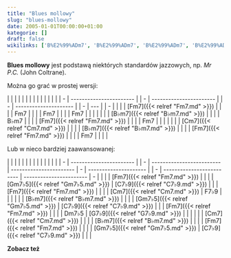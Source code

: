 ```yaml
---
title: "Blues mollowy"
slug: "blues-mollowy"
date: 2005-01-01T00:00:00+01:00
kategorie: []
draft: false
wikilinks: ['B%E2%99%ADm7', 'B%E2%99%ADm7', 'B%E2%99%ADm7', 'B%E2%99%ADm7', 'C7%E2%99%AD9', 'C7%E2%99%AD9', 'C7%E2%99%AD9', 'Cm7', 'Cm7', 'Cm7', 'Dm7%E2%99%AD5', 'F7%E2%99%AD9', 'Fm7', 'Fm7', 'Fm7', 'Fm7', 'Fm7', 'Fm7', 'Fm7', 'G7%E2%99%AD9', 'Gm7%E2%99%AD5', 'Gm7%E2%99%AD5', 'Gm7%E2%99%AD5', 'John_Coltrane', 'standard_jazzowy']
---
```

**Blues mollowy** jest podstawą niektórych standardów
jazzowych<!-- link nie odnosił się do niczego: 'Blues mollowy' ('content/książka/Blues_mollowy.md') links to 'standard_jazzowy' ('content/książka/standard_jazzowy.md') and that does not exist -->, np. *Mr P.C.* (John
Coltrane<!-- link nie odnosił się do niczego: 'Blues mollowy' ('content/książka/Blues_mollowy.md') links to 'John_Coltrane' ('content/książka/John_Coltrane.md') and that does not exist -->).

Można go grać w prostej wersji:

|   |                         |  |   |                         |  |   |                       |  |   |     |  |   |
| - | ----------------------- |  | - | ----------------------- |  | - | --------------------- |  | - | --- |  | - |
| | | [Fm7]({{< relref "Fm7.md" >}})   |  | | | Fm7                     |  | | | Fm7                   |  | | | Fm7 |  | | |
| | | [B♭m7]({{< relref "B♭m7.md" >}}) |  | | | B♭m7                    |  | | | [Fm7]({{< relref "Fm7.md" >}}) |  | | | Fm7 |  | | |
| | | [Cm7]({{< relref "Cm7.md" >}})   |  | | | [B♭m7]({{< relref "B♭m7.md" >}}) |  | | | [Fm7]({{< relref "Fm7.md" >}}) |  | | | Fm7 |  | | |

Lub w nieco bardziej zaawansowanej:

|   |                         |  |   |                           |                         |   |                       |  |   |                           |                         |   |
| - | ----------------------- |  | - | ------------------------- | ----------------------- | - | --------------------- |  | - | ------------------------- | ----------------------- | - |
| | | [Fm7]({{< relref "Fm7.md" >}})   |  | | | [Gm7♭5]({{< relref "Gm7♭5.md" >}}) | [C7♭9]({{< relref "C7♭9.md" >}}) | | | [Fm7]({{< relref "Fm7.md" >}}) |  | | | [Cm7]({{< relref "Cm7.md" >}})     | F7♭9<!-- link nie odnosił się do niczego: 'Blues mollowy' ('content/książka/Blues_mollowy.md') links to 'F7♭9' ('content/książka/F7♭9.md') and that does not exist --> | | |
| | | [B♭m7]({{< relref "B♭m7.md" >}}) |  | | | [Gm7♭5]({{< relref "Gm7♭5.md" >}}) | [C7♭9]({{< relref "C7♭9.md" >}}) | | | [Fm7]({{< relref "Fm7.md" >}}) |  | | | Dm7♭5<!-- link nie odnosił się do niczego: 'Blues mollowy' ('content/książka/Blues_mollowy.md') links to 'Dm7♭5' ('content/książka/Dm7♭5.md') and that does not exist --> | [G7♭9]({{< relref "G7♭9.md" >}}) | | |
| | | [Cm7]({{< relref "Cm7.md" >}})   |  | | | [B♭m7]({{< relref "B♭m7.md" >}})   |                         | | | [Fm7]({{< relref "Fm7.md" >}}) |  | | | [Gm7♭5]({{< relref "Gm7♭5.md" >}}) | [C7♭9]({{< relref "C7♭9.md" >}}) | | |

**Zobacz też**